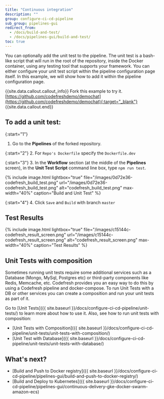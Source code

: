 ```yaml
---
title: "Continuous integration"
description: ""
group: configure-ci-cd-pipeline
sub_group: pipelines-gui
redirect_from:
  - /docs/build-and-test/
  - /docs/pipelines-gui/build-and-test/
toc: true
---
```

You can optionally add the unit test to the pipeline. The unit test is a bash-like script that will run in the root of the repository, inside the Docker container, using any testing tool that supports your framework. You can either configure your unit test script within the pipeline configuration page itself. In this example, we will show how to add it within the pipeline configuration page.

{{site.data.callout.callout_info}}
Fork this example to try it. [https://github.com/codefreshdemo/demochat](https://github.com/codefreshdemo/demochat){:target="_blank"}
{{site.data.callout.end}}

## To add a unit test:

{:start="1"} 
1. Go to the **Pipelines** of the forked repository.

{:start="2"}
2. For `Repo's Dockerfile` specify the `Dockerfile.dev`

{:start="3"}
3. In the **Workflow** section (at the middle of the **Pipelines** screen), in the **Unit Test Script** command line box, type `npm run test`.

{% include 
image.html 
lightbox="true" 
file="/images/0d72e36-codefresh_build_test.png" 
url="/images/0d72e36-codefresh_build_test.png"
alt="codefresh_build_test.png" 
max-width="40%"
caption="Build and Unit Test"
%}

{:start="4"}
4. Click `Save` and `Build` with branch `master`

## Test Results

{% include 
image.html 
lightbox="true" 
file="/images/c15144c-codefresh_result_screen.png" 
url="/images/c15144c-codefresh_result_screen.png"
alt="codefresh_result_screen.png" 
max-width="40%"
caption="Test Results"
%}

## Unit Tests with composition
Sometimes running unit tests require some additional services such as a Database (Mongo, MySql, Postgres etc) or third-party components like Redis, Memcache, etc.
Codefresh provides you an easy way to do this by using a Codefresh pipeline and docker-compose.
To run Unit Tests with a DB or other services you can create a composition and run your unit tests as part of it.

Go to [Unit Tests]({{ site.baseurl }}/docs/configure-ci-cd-pipeline/unit-tests/)  to learn more about how to use it. Also, see how to run unit tests with composition: 
- [Unit Tests with Composition]({{ site.baseurl }}/docs/configure-ci-cd-pipeline/unit-tests/unit-tests-with-composition/) 
- [Unit Test with Database]({{ site.baseurl }}/docs/configure-ci-cd-pipeline/unit-tests/unit-tests-with-database/)

## What's next?
- [Build and Push to Docker registry]({{ site.baseurl }}/docs/configure-ci-cd-pipeline/pipelines-gui/build-and-push-to-docker-registry/) 
- [Build and Deploy to Kubernetes]({{ site.baseurl }}/docs/configure-ci-cd-pipeline/pipelines-gui/continuous-delivery-gke-docker-swarm-amazon-ecs)
